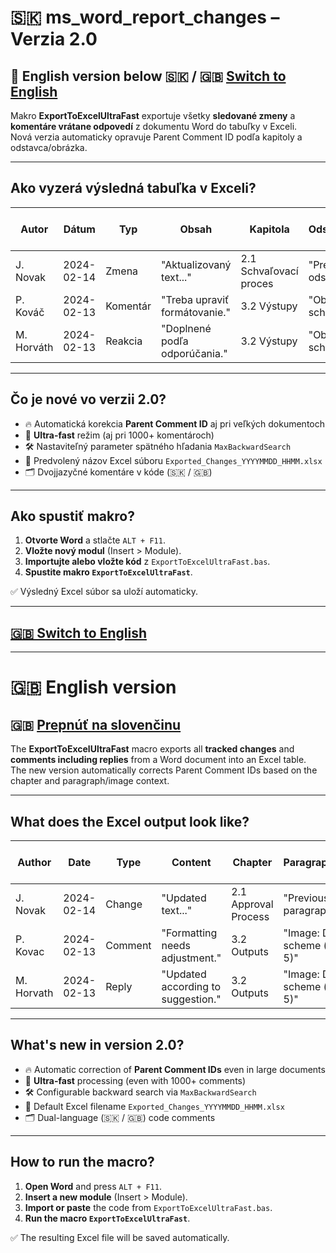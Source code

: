 # 🇸🇰 ms_word_report_changes – Verzia 2.0

## 🏴 English version below 🇸🇰 / 🇬🇧 **[Switch to English](#english-version)**

Makro **ExportToExcelUltraFast** exportuje všetky **sledované zmeny** a **komentáre vrátane odpovedí** z dokumentu Word do tabuľky v Exceli.  
Nová verzia automaticky opravuje Parent Comment ID podľa kapitoly a odstavca/obrázka.

---

## **Ako vyzerá výsledná tabuľka v Exceli?**

| **Autor**  | **Dátum**  | **Typ**    | **Obsah**                  | **Kapitola**                     | **Odstavec/Obrázok**     | **Strana** | **Comment ID** | **Parent Comment ID** |
|------------|------------|------------|-----------------------------|----------------------------------|--------------------------|------------|----------------|------------------------|
| J. Novak   | 2024-02-14 | Zmena      | "Aktualizovaný text..."     | 2.1 Schvaľovací proces           | "Predošlý text v odstavci..." | 5 |   |   |
| P. Kováč   | 2024-02-13 | Komentár   | "Treba upraviť formátovanie." | 3.2 Výstupy                    | "Obrázok: Diagram schémy (strana 5)" | 8 | 5 |   |
| M. Horváth | 2024-02-13 | Reakcia    | "Doplnené podľa odporúčania." | 3.2 Výstupy                   | "Obrázok: Diagram schémy (strana 5)" | 8 | 6 | 5 |

---

## **Čo je nové vo verzii 2.0?**

- 🔥 Automatická korekcia **Parent Comment ID** aj pri veľkých dokumentoch
- 🚀 **Ultra-fast** režim (aj pri 1000+ komentároch)
- 🛠 Nastaviteľný parameter spätného hľadania `MaxBackwardSearch`
- 💾 Predvolený názov Excel súboru `Exported_Changes_YYYYMMDD_HHMM.xlsx`
- 🗂 Dvojjazyčné komentáre v kóde (🇸🇰 / 🇬🇧)

---

## **Ako spustiť makro?**

1. **Otvorte Word** a stlačte `ALT + F11`.
2. **Vložte nový modul** (Insert > Module).
3. **Importujte alebo vložte kód** z `ExportToExcelUltraFast.bas`.
4. **Spustite makro `ExportToExcelUltraFast`**.

✅ Výsledný Excel súbor sa uloží automaticky.

---

## **[🇬🇧 Switch to English](#english-version)**

---

# 🇬🇧 English version

## 🇬🇧 **[Prepnúť na slovenčinu](#ms_word_report_changes--verzia-20)**

The **ExportToExcelUltraFast** macro exports all **tracked changes** and **comments including replies** from a Word document into an Excel table.  
The new version automatically corrects Parent Comment IDs based on the chapter and paragraph/image context.

---

## **What does the Excel output look like?**

| **Author** | **Date**    | **Type**  | **Content**                | **Chapter**                   | **Paragraph/Image**        | **Page** | **Comment ID** | **Parent Comment ID** |
|------------|-------------|-----------|-----------------------------|--------------------------------|-----------------------------|----------|----------------|------------------------|
| J. Novak   | 2024-02-14  | Change    | "Updated text..."           | 2.1 Approval Process           | "Previous paragraph text..." | 5        |                |                        |
| P. Kovac   | 2024-02-13  | Comment   | "Formatting needs adjustment." | 3.2 Outputs                  | "Image: Diagram scheme (page 5)" | 8    | 5              |                        |
| M. Horvath | 2024-02-13  | Reply     | "Updated according to suggestion." | 3.2 Outputs             | "Image: Diagram scheme (page 5)" | 8    | 6              | 5                      |

---

## **What's new in version 2.0?**

- 🔥 Automatic correction of **Parent Comment IDs** even in large documents
- 🚀 **Ultra-fast** processing (even with 1000+ comments)
- 🛠 Configurable backward search via `MaxBackwardSearch`
- 💾 Default Excel filename `Exported_Changes_YYYYMMDD_HHMM.xlsx`
- 🗂 Dual-language (🇸🇰 / 🇬🇧) code comments

---

## **How to run the macro?**

1. **Open Word** and press `ALT + F11`.
2. **Insert a new module** (Insert > Module).
3. **Import or paste** the code from `ExportToExcelUltraFast.bas`.
4. **Run the macro `ExportToExcelUltraFast`**.

✅ The resulting Excel file will be saved automatically.

